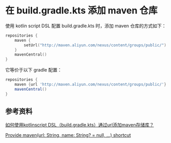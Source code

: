 # 在 build.gradle.kts 添加 maven 仓库

使用 kotlin script DSL 配置 build.gradle.kts 时，添加 maven 仓库的方式如下：

```kotlin
repositories {
    maven {
        setUrl("http://maven.aliyun.com/nexus/content/groups/public/")
    }
    mavenCentral()
}
```

它等价于以下 gradle 配置：

```groovy
repositories {
    maven {url 'http://maven.aliyun.com/nexus/content/groups/public/'}
    mavenCentral()
}
```

## 参考资料

[如何使用kotlinscript DSL（build.gradle.kts）通过url添加maven存储库？](https://cloud.tencent.com/developer/ask/142262)

[Provide maven(url: String, name: String? = null, ...) shortcut](https://github.com/gradle/kotlin-dsl-samples/issues/256)
